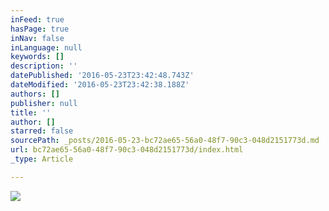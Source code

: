 ```yaml
---
inFeed: true
hasPage: true
inNav: false
inLanguage: null
keywords: []
description: ''
datePublished: '2016-05-23T23:42:48.743Z'
dateModified: '2016-05-23T23:42:38.188Z'
authors: []
publisher: null
title: ''
author: []
starred: false
sourcePath: _posts/2016-05-23-bc72ae65-56a0-48f7-90c3-048d2151773d.md
url: bc72ae65-56a0-48f7-90c3-048d2151773d/index.html
_type: Article

---
```

![](https://the-grid-user-content.s3-us-west-2.amazonaws.com/c8ff41ff-e988-4c45-b4b6-114f911053cc.jpg)